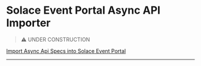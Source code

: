 # Solace Event Portal Async API Importer

> :warning: UNDER CONSTRUCTION

[Import Async Api Specs into Solace Event Portal](./importer-cli)

---
